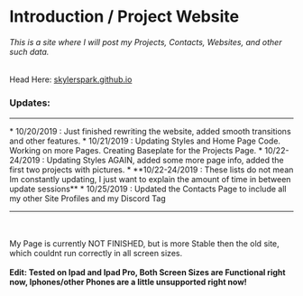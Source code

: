 <h1>Introduction / Project Website</h1>

<h6>This is a site where I will post my Projects, Contacts, Websites, and other such data.</h6>

Head Here:
<a href="https://skylerspark.github.io">skylerspark.github.io</a>

<h3>Updates:</h3>
<hr>
* 10/20/2019 : Just finished rewriting the website, added smooth transitions and other features.
* 10/21/2019 : Updating Styles and Home Page Code. Working on more Pages. Creating Baseplate for the Projects Page.
* 10/22-24/2019 : Updating Styles AGAIN, added some more page info, added the first two projects with pictures.
  * **10/22-24/2019 : These lists do not mean Im constantly updating, I just want to explain the amount of time in between update sessions**
* 10/25/2019 : Updated the Contacts Page to include all my other Site Profiles and my Discord Tag
<hr>
<br><br>
My Page is currently NOT FINISHED, but is more Stable then the old site, which couldnt run correctly in all screen sizes.
<br><br>
<b>Edit: Tested on Ipad and Ipad Pro, Both Screen Sizes are Functional right now, Iphones/other Phones are a little unsupported right now!</b>
